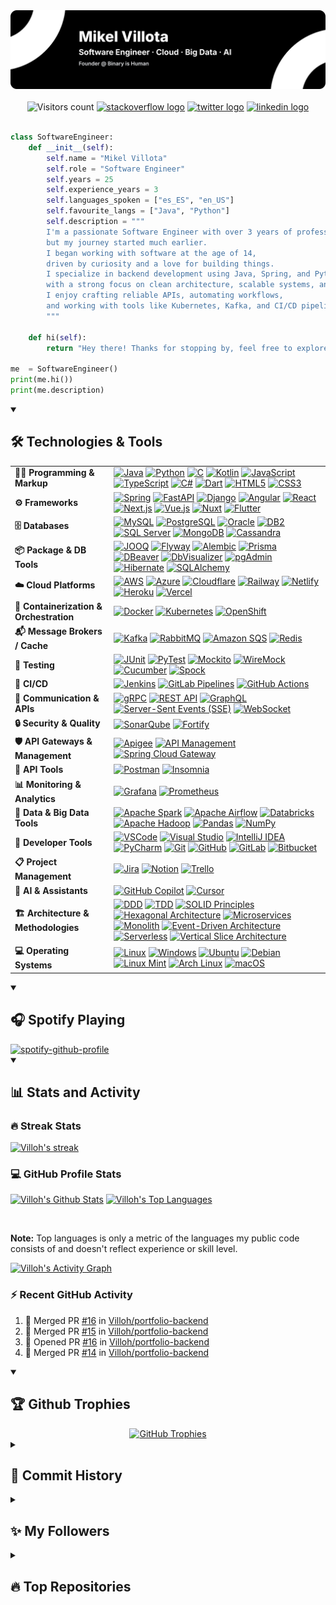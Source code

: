 <div align="center">
  <a href="https://binaryishuman.com" target="_blank">
    <img src="./img/banner-dark.svg"/>
  </a>
</div>

</br>

<!-- # Hey there, amigos! <img src="./img/wave.gif" width="30px" height="30px" /> -->

<!-- <div align="center">
  <h1>
    Hey there, amigos!
    <img src="./img/wave.gif" width="30px" height="30px"/>
  </h1>
</div> -->

<div align="center">
  <img src="https://visitor-badge.laobi.icu/badge?left_text=Profile%20views&page_id=Villoh&right_color=red" alt="Visitors count"/>
  <a href="https://stackoverflow.com/users/30111324/villoh" target="_blank"><img src="https://img.shields.io/static/v1?message=Stackoverflow&logo=stackoverflow&label=&color=FE7A16&logoColor=white&labelColor=&style=flat-square" alt="stackoverflow logo"  /></a>
  <a href="https://x.com/Villoh_" target="_blank"><img src="https://img.shields.io/static/v1?message=Twitter&logo=twitter&label=&color=1DA1F2&logoColor=white&labelColor=&style=flat-square" alt="twitter logo"  /></a>
  <a href="https://www.linkedin.com/in/mikelvillota/" target="_blank"><img src="https://img.shields.io/static/v1?message=LinkedIn&logo=linkedin&label=&color=0077B5&logoColor=white&labelColor=&style=flat-square" alt="linkedin logo"  /></a>
</div>
</br>

```python
class SoftwareEngineer:
    def __init__(self):
        self.name = "Mikel Villota"
        self.role = "Software Engineer"
        self.years = 25
        self.experience_years = 3
        self.languages_spoken = ["es_ES", "en_US"]
        self.favourite_langs = ["Java", "Python"]
        self.description = """
        I'm a passionate Software Engineer with over 3 years of professional experience,
        but my journey started much earlier.
        I began working with software at the age of 14, 
        driven by curiosity and a love for building things.
        I specialize in backend development using Java, Spring, and Python, 
        with a strong focus on clean architecture, scalable systems, and microservices.
        I enjoy crafting reliable APIs, automating workflows, 
        and working with tools like Kubernetes, Kafka, and CI/CD pipelines.
        """

    def hi(self):
        return "Hey there! Thanks for stopping by, feel free to explore my work and reach out!"

me  = SoftwareEngineer()
print(me.hi())
print(me.description)
```


<details open>
  <summary><h2>🛠️ Technologies & Tools</h2></summary>

  <table>
    <tr>
      <td><strong>🧑‍💻 Programming & Markup</strong></td>
      <td>
        <a href="https://www.java.com/" target="_blank"><img src="https://img.shields.io/badge/Java-ED8B00?logo=openjdk&logoColor=white&style=flat-square" alt="Java" /></a>
        <a href="https://www.python.org/" target="_blank"><img src="https://img.shields.io/badge/Python-3776AB?logo=python&logoColor=white&style=flat-square" alt="Python" /></a>
        <a href="https://en.wikipedia.org/wiki/C_(programming_language)" target="_blank"><img src="https://img.shields.io/badge/C-A8B9CC?logo=c&logoColor=white&style=flat-square" alt="C" /></a>
        <a href="https://kotlinlang.org/" target="_blank"><img src="https://img.shields.io/badge/Kotlin-0095D5?logo=kotlin&logoColor=white&style=flat-square" alt="Kotlin" /></a>
        <a href="https://developer.mozilla.org/en-US/docs/Web/JavaScript" target="_blank"><img src="https://img.shields.io/badge/JavaScript-F7DF1E?logo=javascript&logoColor=black&style=flat-square" alt="JavaScript" /></a>
        <a href="https://www.typescriptlang.org/" target="_blank"><img src="https://img.shields.io/badge/TypeScript-3178C6?logo=typescript&logoColor=white&style=flat-square" alt="TypeScript" /></a>
        <a href="https://learn.microsoft.com/en-us/dotnet/csharp/" target="_blank"><img src="https://img.shields.io/badge/C%23-239120?logo=csharp&logoColor=white&style=flat-square" alt="C#" /></a>
        <a href="https://dart.dev/" target="_blank"><img src="https://img.shields.io/badge/Dart-0175C2?logo=dart&logoColor=white&style=flat-square" alt="Dart" /></a>
        <a href="https://developer.mozilla.org/docs/Web/HTML" target="_blank"><img src="https://img.shields.io/badge/HTML5-E34F26?logo=html5&logoColor=white&style=flat-square" alt="HTML5" /></a>
        <a href="https://developer.mozilla.org/docs/Web/CSS" target="_blank"><img src="https://img.shields.io/badge/CSS3-1572B6?logo=css3&logoColor=white&style=flat-square" alt="CSS3" /></a>
      </td>
    </tr>
    <tr>
      <td><strong>⚙️ Frameworks</strong></td>
      <td>
        <a href="https://spring.io/" target="_blank"><img src="https://img.shields.io/badge/Spring-6DB33F?logo=spring&logoColor=white&style=flat-square" alt="Spring" /></a>
        <a href="https://fastapi.tiangolo.com/" target="_blank"><img src="https://img.shields.io/badge/FastAPI-009688?logo=fastapi&logoColor=white&style=flat-square" alt="FastAPI" /></a>
        <a href="https://www.djangoproject.com/" target="_blank"><img src="https://img.shields.io/badge/Django-092E20?logo=django&logoColor=white&style=flat-square" alt="Django" /></a>
        <a href="https://angular.io/" target="_blank"><img src="https://img.shields.io/badge/Angular-DD0031?logo=angular&logoColor=white&style=flat-square" alt="Angular" /></a>
        <a href="https://reactjs.org/" target="_blank"><img src="https://img.shields.io/badge/React-61DAFB?logo=react&logoColor=black&style=flat-square" alt="React" /></a>
        <a href="https://nextjs.org/" target="_blank"><img src="https://img.shields.io/badge/Next.js-000000?logo=next.js&logoColor=white&style=flat-square" alt="Next.js" /></a>
        <a href="https://vuejs.org/" target="_blank"><img src="https://img.shields.io/badge/Vue.js-26292f?style=flat-square&logo=vue.js" alt="Vue.js" /></a>
        <a href="https://nuxt.com/" target="_blank"><img src="https://img.shields.io/badge/Nuxt-020618?style=flat-square&logo=nuxt" alt="Nuxt" /></a>
        <a href="https://flutter.dev/" target="_blank"><img src="https://img.shields.io/badge/Flutter-02569B?logo=flutter&logoColor=white&style=flat-square" alt="Flutter" /></a>
      </td>
    </tr>
    <tr>
      <td><strong>🗄️ Databases</strong></td>
      <td>
        <a href="https://www.mysql.com/" target="_blank"><img src="https://img.shields.io/badge/MySQL-4479A1?logo=mysql&logoColor=white&style=flat-square" alt="MySQL" /></a>
        <a href="https://www.postgresql.org/" target="_blank"><img src="https://img.shields.io/badge/PostgreSQL-336791?logo=postgresql&logoColor=white&style=flat-square" alt="PostgreSQL" /></a>
        <a href="https://www.oracle.com/database/" target="_blank"><img src="https://img.shields.io/badge/Oracle-F80000?logo=oracle&logoColor=white&style=flat-square" alt="Oracle" /></a>
        <a href="https://www.ibm.com/products/db2" target="_blank"><img src="https://img.shields.io/badge/IBM%20DB2-003366?logo=ibm&logoColor=white&style=flat-square" alt="DB2" /></a>
        <a href="https://www.microsoft.com/en-us/sql-server/" target="_blank"><img src="https://img.shields.io/badge/SQL%20Server-CC2927?logo=microsoftsqlserver&logoColor=white&style=flat-square" alt="SQL Server" /></a>
        <a href="https://www.mongodb.com/" target="_blank"><img src="https://img.shields.io/badge/MongoDB-47A248?logo=mongodb&logoColor=white&style=flat-square" alt="MongoDB" /></a>
        <a href="https://cassandra.apache.org/" target="_blank"><img src="https://img.shields.io/badge/Cassandra-1287B1?logo=apachecassandra&logoColor=white&style=flat-square" alt="Cassandra" /></a>
      </td>
    </tr>
    <tr>
      <td><strong>📦 Package & DB Tools</strong></td>
      <td>
        <a href="https://www.jooq.org/" target="_blank"><img src="https://img.shields.io/badge/JOOQ-D81F26?style=flat-square" alt="JOOQ" /></a>
        <a href="https://flywaydb.org/" target="_blank"><img src="https://img.shields.io/badge/Flyway-CC0000?style=flat-square" alt="Flyway" /></a>
        <a href="https://alembic.sqlalchemy.org/" target="_blank"><img src="https://img.shields.io/badge/Alembic-4B8BBE?style=flat-square" alt="Alembic" /></a>
        <a href="https://www.prisma.io/" target="_blank"><img src="https://img.shields.io/badge/Prisma-2D3748?logo=prisma&logoColor=white&style=flat-square" alt="Prisma" /></a>
        <a href="https://dbeaver.io/" target="_blank"><img src="https://img.shields.io/badge/DBeaver-372923?style=flat-square" alt="DBeaver" /></a>
        <a href="https://www.dbvis.com/" target="_blank"><img src="https://img.shields.io/badge/DbVisualizer-3984C6?style=flat-square" alt="DbVisualizer" /></a>
        <a href="https://www.pgadmin.org/" target="_blank"><img src="https://img.shields.io/badge/pgAdmin-008BB9?style=flat-square" alt="pgAdmin" /></a>
        <a href="https://hibernate.org/" target="_blank"><img src="https://img.shields.io/badge/Hibernate-59666C?logo=hibernate&logoColor=white&style=flat-square" alt="Hibernate" /></a>
        <a href="https://www.sqlalchemy.org/" target="_blank"><img src="https://img.shields.io/badge/SQLAlchemy-AD2B28?style=flat-square&logo=sqlalchemy&logoColor=white" alt="SQLAlchemy" /></a>
      </td>
    </tr>
    <tr>
      <td><strong>☁️ Cloud Platforms</strong></td>
      <td>
        <a href="https://aws.amazon.com/" target="_blank"><img src="https://img.shields.io/badge/AWS-232F3E?logo=amazon-aws&logoColor=white&style=flat-square" alt="AWS" /></a>
        <a href="https://azure.microsoft.com/" target="_blank"><img src="https://img.shields.io/badge/Azure-0078D4?logo=microsoft-azure&logoColor=white&style=flat-square" alt="Azure" /></a>
        <a href="https://www.cloudflare.com/" target="_blank"><img src="https://img.shields.io/badge/Cloudflare-F38020?logo=cloudflare&logoColor=white&style=flat-square" alt="Cloudflare" /></a>
        <a href="https://railway.app/" target="_blank"><img src="https://img.shields.io/badge/Railway-0B0D0E?logo=railway&logoColor=white&style=flat-square" alt="Railway" /></a>
        <a href="https://www.netlify.com/" target="_blank"><img src="https://img.shields.io/badge/Netlify-00C7B7?logo=netlify&logoColor=white&style=flat-square" alt="Netlify" /></a>
        <a href="https://www.heroku.com/" target="_blank"><img src="https://img.shields.io/badge/Heroku-430098?logo=heroku&logoColor=white&style=flat-square" alt="Heroku" /></a>
        <a href="https://vercel.com/" target="_blank"><img src="https://img.shields.io/badge/Vercel-000000?logo=vercel&logoColor=white&style=flat-square" alt="Vercel" /></a>
      </td>
    </tr>
    <tr>
      <td><strong>🧰 Containerization & Orchestration</strong></td>
      <td>
        <a href="https://www.docker.com/" target="_blank"><img src="https://img.shields.io/badge/Docker-2496ED?logo=docker&logoColor=white&style=flat-square" alt="Docker" /></a>
        <a href="https://kubernetes.io/" target="_blank"><img src="https://img.shields.io/badge/Kubernetes-326CE5?logo=kubernetes&logoColor=white&style=flat-square" alt="Kubernetes" /></a>
        <a href="https://www.openshift.com/" target="_blank"><img src="https://img.shields.io/badge/OpenShift-EE0000?logo=redhat&logoColor=white&style=flat-square" alt="OpenShift" /></a>
      </td>
    </tr>
    <tr>
      <td><strong>📬 Message Brokers / Cache</strong></td>
      <td>
        <a href="https://kafka.apache.org/" target="_blank"><img src="https://img.shields.io/badge/Kafka-231F20?logo=apachekafka&logoColor=white&style=flat-square" alt="Kafka" /></a>
        <a href="https://www.rabbitmq.com/" target="_blank"><img src="https://img.shields.io/badge/RabbitMQ-FF6600?logo=rabbitmq&logoColor=white&style=flat-square" alt="RabbitMQ" /></a>
        <a href="https://aws.amazon.com/sqs/" target="_blank"><img src="https://img.shields.io/badge/Amazon%20SQS-FF9900?logo=amazonaws&logoColor=white&style=flat-square" alt="Amazon SQS" /></a>
        <a href="https://redis.io/" target="_blank"><img src="https://img.shields.io/badge/Redis-DC382D?logo=redis&logoColor=white&style=flat-square" alt="Redis" /></a>
      </td>
    </tr>
    <tr>
      <td><strong>🧪 Testing</strong></td>
      <td>
        <a href="https://junit.org/" target="_blank"><img src="https://img.shields.io/badge/JUnit-25A162?logo=java&logoColor=white&style=flat-square" alt="JUnit" /></a>
        <a href="https://docs.pytest.org/" target="_blank"><img src="https://img.shields.io/badge/PyTest-0A9EDC?logo=python&logoColor=white&style=flat-square" alt="PyTest" /></a>
        <a href="https://site.mockito.org/" target="_blank"><img src="https://img.shields.io/badge/Mockito-4CAF50?logo=java&logoColor=white&style=flat-square" alt="Mockito" /></a>
        <a href="http://wiremock.org/" target="_blank"><img src="https://img.shields.io/badge/WireMock-6E4AFF?logo=java&logoColor=white&style=flat-square" alt="WireMock" /></a>
        <a href="https://cucumber.io/" target="_blank"><img src="https://img.shields.io/badge/Cucumber-23D96C?logo=cucumber&logoColor=white&style=flat-square" alt="Cucumber" /></a>
        <a href="https://spockframework.org/" target="_blank"><img src="https://img.shields.io/badge/Spock-7552CC?logo=groovy&logoColor=white&style=flat-square" alt="Spock" /></a>
      </td>
    </tr>
    <tr>
      <td><strong>🚀 CI/CD</strong></td>
      <td>
        <a href="https://www.jenkins.io/" target="_blank"><img src="https://img.shields.io/badge/Jenkins-D24939?logo=jenkins&logoColor=white&style=flat-square" alt="Jenkins" /></a>
        <a href="https://docs.gitlab.com/ee/ci/" target="_blank"><img src="https://img.shields.io/badge/GitLab%20Pipelines-FC6D26?logo=gitlab&logoColor=white&style=flat-square" alt="GitLab Pipelines" /></a>
        <a href="https://github.com/features/actions" target="_blank"><img src="https://img.shields.io/badge/GitHub%20Actions-2088FF?logo=githubactions&logoColor=white&style=flat-square" alt="GitHub Actions" /></a>
      </td>
    </tr>
    <tr>
      <td><strong>🔌 Communication & APIs</strong></td>
      <td>
        <a href="https://grpc.io/" target="_blank"><img src="https://img.shields.io/badge/gRPC-4285F4?logo=grpc&logoColor=white&style=flat-square" alt="gRPC" /></a>
        <a href="https://restfulapi.net/" target="_blank"><img src="https://img.shields.io/badge/REST%20API-0052CC?style=flat-square" alt="REST API" /></a>
        <a href="https://graphql.org/" target="_blank"><img src="https://img.shields.io/badge/GraphQL-E10098?logo=graphql&logoColor=white&style=flat-square" alt="GraphQL" /></a>
        <a href="https://developer.mozilla.org/en-US/docs/Web/API/Server-sent_events" target="_blank"><img src="https://img.shields.io/badge/SSE-FFB300?style=flat-square" alt="Server-Sent Events (SSE)" /></a>
        <a href="https://developer.mozilla.org/en-US/docs/Web/API/WebSockets_API" target="_blank"><img src="https://img.shields.io/badge/WebSocket-35495E?logo=websocket&logoColor=white&style=flat-square" alt="WebSocket" /></a>
      </td>
    </tr>
    <tr>
      <td><strong>🔒 Security & Quality</strong></td>
      <td>
        <a href="https://www.sonarsource.com/products/sonarqube/" target="_blank"><img src="https://img.shields.io/badge/SonarQube-4E9BCD?logo=sonarqube&logoColor=white&style=flat-square" alt="SonarQube" /></a>
        <a href="https://www.microfocus.com/en-us/cyberres/application-security/fortify" target="_blank"><img src="https://img.shields.io/badge/Fortify-002B5C?style=flat-square" alt="Fortify" /></a>
      </td>
    </tr>
    <tr>
      <td><strong>🛡️ API Gateways & Management</strong></td>
      <td>
        <a href="https://cloud.google.com/apigee" target="_blank"><img src="https://img.shields.io/badge/Apigee-EA7E00?style=flat-square" alt="Apigee" /></a>
        <a href="https://www.ibm.com/products/api-connect" target="_blank"><img src="https://img.shields.io/badge/API%20Management-0052CC?style=flat-square" alt="API Management" /></a>
        <a href="https://spring.io/projects/spring-cloud-gateway" target="_blank"><img src="https://img.shields.io/badge/Spring%20Cloud%20Gateway-6DB33F?logo=spring&logoColor=white&style=flat-square" alt="Spring Cloud Gateway" /></a>
      </td>
    </tr>
    <tr>
      <td><strong>🔌 API Tools</strong></td>
      <td>
        <a href="https://www.postman.com/" target="_blank"><img src="https://img.shields.io/badge/Postman-FF6C37?logo=postman&logoColor=white&style=flat-square" alt="Postman" /></a>
        <a href="https://insomnia.rest/" target="_blank"><img src="https://img.shields.io/badge/Insomnia-4000BF?logo=insomnia&logoColor=white&style=flat-square" alt="Insomnia" /></a>
      </td>
    </tr>
    <tr>
      <td><strong>📊 Monitoring & Analytics</strong></td>
      <td>
        <a href="https://grafana.com/" target="_blank"><img src="https://img.shields.io/badge/Grafana-F46800?logo=grafana&logoColor=white&style=flat-square" alt="Grafana" /></a>
        <a href="https://prometheus.io/" target="_blank"><img src="https://img.shields.io/badge/Prometheus-E6522C?logo=prometheus&logoColor=white&style=flat-square" alt="Prometheus" /></a>
      </td>
    </tr>
    <tr>
      <td><strong>🧬 Data & Big Data Tools</strong></td>
      <td>
        <a href="https://spark.apache.org/" target="_blank"><img src="https://img.shields.io/badge/Spark-E25A1C?logo=apachespark&logoColor=white&style=flat-square" alt="Apache Spark" /></a>
        <a href="https://airflow.apache.org/" target="_blank"><img src="https://img.shields.io/badge/Airflow-017CEE?logo=apacheairflow&logoColor=white&style=flat-square" alt="Apache Airflow" /></a>
        <a href="https://www.databricks.com/" target="_blank"><img src="https://img.shields.io/badge/Databricks-E67200?logo=databricks&logoColor=white&style=flat-square" alt="Databricks" /></a>
        <a href="https://hadoop.apache.org/" target="_blank"><img src="https://img.shields.io/badge/Hadoop-66CCFF?logo=apachehadoop&logoColor=white&style=flat-square" alt="Apache Hadoop" /></a>
        <a href="https://pandas.pydata.org/" target="_blank"><img src="https://img.shields.io/badge/Pandas-150458?logo=pandas&logoColor=white&style=flat-square" alt="Pandas" /></a>
        <a href="https://numpy.org/" target="_blank"><img src="https://img.shields.io/badge/NumPy-013243?logo=numpy&logoColor=white&style=flat-square" alt="NumPy" /></a>
      </td>
    </tr>
    <tr>
      <td><strong>🧰 Developer Tools</strong></td>
      <td>
        <a href="https://code.visualstudio.com/" target="_blank"><img src="https://img.shields.io/badge/VSCode-007ACC?logo=visualstudiocode&logoColor=white&style=flat-square" alt="VSCode" /></a>
        <a href="https://visualstudio.microsoft.com/" target="_blank"><img src="https://img.shields.io/badge/Visual%20Studio-5C2D91?logo=visualstudio&logoColor=white&style=flat-square" alt="Visual Studio" /></a>
        <a href="https://www.jetbrains.com/idea/" target="_blank"><img src="https://img.shields.io/badge/IntelliJ%20IDEA-000000?logo=intellijidea&logoColor=white&style=flat-square" alt="IntelliJ IDEA" /></a>
        <a href="https://www.jetbrains.com/pycharm/" target="_blank"><img src="https://img.shields.io/badge/PyCharm-000000?logo=pycharm&logoColor=white&style=flat-square" alt="PyCharm" /></a>
        <a href="https://git-scm.com/" target="_blank"><img src="https://img.shields.io/badge/Git-F05032?logo=git&logoColor=white&style=flat-square" alt="Git" /></a>
        <a href="https://github.com/" target="_blank"><img src="https://img.shields.io/badge/GitHub-181717?logo=github&logoColor=white&style=flat-square" alt="GitHub" /></a>
        <a href="https://gitlab.com/" target="_blank"><img src="https://img.shields.io/badge/GitLab-FC6D26?logo=gitlab&logoColor=white&style=flat-square" alt="GitLab" /></a>
        <a href="https://bitbucket.org/" target="_blank"><img src="https://img.shields.io/badge/Bitbucket-0052CC?logo=bitbucket&logoColor=white&style=flat-square" alt="Bitbucket" /></a>
      </td>
    </tr>
    <tr>
      <td><strong>📋 Project Management</strong></td>
      <td>
        <a href="https://www.atlassian.com/software/jira" target="_blank"><img src="https://img.shields.io/badge/Jira-0052CC?logo=jira&logoColor=white&style=flat-square" alt="Jira" /></a>
        <a href="https://www.notion.so/" target="_blank"><img src="https://img.shields.io/badge/Notion-000000?logo=notion&logoColor=white&style=flat-square" alt="Notion" /></a>
        <a href="https://trello.com/" target="_blank"><img src="https://img.shields.io/badge/Trello-0052CC?logo=trello&logoColor=white&style=flat-square" alt="Trello" /></a>
      </td>
    </tr>
    <tr>
      <td><strong>🧠 AI & Assistants</strong></td>
      <td>
        <a href="https://github.com/features/copilot" target="_blank"><img src="https://img.shields.io/badge/GitHub%20Copilot-000000?logo=githubcopilot&logoColor=white&style=flat-square" alt="GitHub Copilot" /></a>
        <a href="https://www.cursor.so/" target="_blank"><img src="https://img.shields.io/badge/Cursor-3C82F6?logo=cursor&logoColor=white&style=flat-square" alt="Cursor" /></a>
      </td>
    </tr>
    <tr>
      <td><strong>🏗️ Architecture & Methodologies</strong></td>
      <td>
        <a href="https://en.wikipedia.org/wiki/Domain-driven_design" target="_blank"><img src="https://img.shields.io/badge/DDD-0A0A0A?style=flat-square" alt="DDD" /></a>
        <a href="https://en.wikipedia.org/wiki/Test-driven_development" target="_blank"><img src="https://img.shields.io/badge/TDD-9900EF?style=flat-square" alt="TDD" /></a>
        <a href="https://en.wikipedia.org/wiki/SOLID" target="_blank"><img src="https://img.shields.io/badge/SOLID-F1C40F?style=flat-square" alt="SOLID Principles" /></a>
        <a href="https://alistair.cockburn.us/hexagonal-architecture/" target="_blank"><img src="https://img.shields.io/badge/Hexagonal%20Architecture-7F8C8D?style=flat-square" alt="Hexagonal Architecture" /></a>
        <a href="https://microservices.io/" target="_blank"><img src="https://img.shields.io/badge/Microservices-4B8BBE?style=flat-square" alt="Microservices" /></a>
        <a href="https://en.wikipedia.org/wiki/Monolithic_application" target="_blank"><img src="https://img.shields.io/badge/Monolith-AAAAAA?style=flat-square" alt="Monolith" /></a>
        <a href="https://en.wikipedia.org/wiki/Event-driven_architecture" target="_blank"><img src="https://img.shields.io/badge/Event--Driven-9B59B6?style=flat-square" alt="Event-Driven Architecture" /></a>
        <a href="https://martinfowler.com/articles/serverless.html" target="_blank"><img src="https://img.shields.io/badge/Serverless-FE7A16?style=flat-square" alt="Serverless" /></a>
        <a href="https://jimmybogard.com/vertical-slice-architecture/" target="_blank"><img src="https://img.shields.io/badge/Vertical%20Slice%20Architecture-A81D33?style=flat-square" alt="Vertical Slice Architecture" /></a>
      </td>
    </tr>
    <tr>
      <td><strong>💻 Operating Systems</strong></td>
      <td>
        <a href="https://www.linux.org/" target="_blank"><img src="https://img.shields.io/badge/Linux-FCC624?logo=linux&logoColor=black&style=flat-square" alt="Linux" /></a>
        <a href="https://www.microsoft.com/windows" target="_blank"><img src="https://img.shields.io/badge/Windows-0078D6?logo=windows&logoColor=white&style=flat-square" alt="Windows" /></a>
        <a href="https://ubuntu.com/" target="_blank"><img src="https://img.shields.io/badge/Ubuntu-E95420?logo=ubuntu&logoColor=white&style=flat-square" alt="Ubuntu" /></a>
        <a href="https://www.debian.org/" target="_blank"><img src="https://img.shields.io/badge/Debian-A81D33?logo=debian&logoColor=white&style=flat-square" alt="Debian" /></a>
        <a href="https://linuxmint.com/" target="_blank"><img src="https://img.shields.io/badge/Mint-87CF3E?logo=linuxmint&logoColor=white&style=flat-square" alt="Linux Mint" /></a>
        <a href="https://archlinux.org/" target="_blank"><img src="https://img.shields.io/badge/Arch-1793D1?logo=archlinux&logoColor=white&style=flat-square" alt="Arch Linux" /></a>
        <a href="https://www.apple.com/macos/" target="_blank"><img src="https://img.shields.io/badge/macOS-000000?logo=apple&logoColor=white&style=flat-square" alt="macOS" /></a>
      </td>
    </tr>
  </table>
</details>

<details open>
  <summary><h2>🎧 Spotify Playing</h2></summary>
  <a href="https://spotify-github-profile.kittinanx.com/api/view?uid=31iav4g6657oqojemi6docxxmyei&redirect=true">
    <img src="https://spotify-github-profile.kittinanx.com/api/view?uid=31iav4g6657oqojemi6docxxmyei&cover_image=true&theme=novatorem&show_offline=false&background_color=121212&interchange=false&bar_color=53b14f&bar_color_cover=true" alt="spotify-github-profile" />
  </a>
</details>

<details open> 
  <summary><h2>📊 Stats and Activity</h2></summary>

  <h3>🔥 Streak Stats</h3>

  <!-- GitHub Readme Streak Stats - https://github.com/DenverCoder1/github-readme-streak-stats -->
  <p>
    <a href="https://github.com/DenverCoder1/github-readme-streak-stats">
      <!-- Use https://streak-stats.demolab.com or self-host with your own Vercel app - visit https://git.io/streak-stats for instructions -->
      <img title="🔥 Get streak stats for your profile at git.io/streak-stats" alt="Villoh's streak" src="https://streak-stats.demolab.com/?user=Villoh&hide_border=true&short_numbers=true&background=000000&stroke=FFFFFF&ring=FFFFFF&fire=FFFFFF&currStreakNum=FFFFFF&sideNums=FFFFFF&currStreakLabel=FFFFFF&sideLabels=FFFFFF&dates=FFFFFF"/>
    </a>
  </p>

  <h3>💻 GitHub Profile Stats</h3>

  <!-- https://github.com/anuraghazra/github-readme-stats -->

  <a href="https://github.com/anuraghazra/github-readme-stats"><img alt="Villoh's Github Stats" src="https://github-readme-stats.vercel.app/api?username=Villoh&show_icons=true&rank_icon=github&include_all_commits=true&count_private=true&theme=react&hide_border=true&bg_color=000000&title_color=FFFFFF&icon_color=FFFFFF&text_color=FFFFFF" height="192px"/></a>
  <a href="https://github.com/anuraghazra/github-readme-stats"><img alt="Villoh's Top Languages" src="https://github-readme-stats.vercel.app/api/top-langs/?username=Villoh&langs_count=8&layout=compact&theme=react&hide_border=true&bg_color=000000&title_color=FFFFFF&icon_color=FFFFFF&text_color=FFFFFF&hide=Jupyter%20Notebook,Roff" height="192px"/></a>

  <br/>

  <b>Note:</b> Top languages is only a metric of the languages my public code consists of and doesn't reflect experience or skill level.
  
  <!-- https://github.com/ashutosh00710/github-readme-activity-graph -->

  <a href="https://github.com/ashutosh00710/github-readme-activity-graph"><img alt="Villoh's Activity Graph" src="https://github-readme-activity-graph.vercel.app/graph/?username=Villoh&bg_color=000000&color=FFFFFF&line=FFFFFF&point=FFFFFF&hide_border=false" /></a>

  <h3>⚡ Recent GitHub Activity</h3>

  <!-- https://github.com/jamesgeorge007/github-activity-readme -->
  <!--START_SECTION:activity-->
1. 🎉 Merged PR [#16](https://github.com/Villoh/portfolio-backend/pull/16) in [Villoh/portfolio-backend](https://github.com/Villoh/portfolio-backend)
2. 🎉 Merged PR [#15](https://github.com/Villoh/portfolio-backend/pull/15) in [Villoh/portfolio-backend](https://github.com/Villoh/portfolio-backend)
3. 💪 Opened PR [#16](https://github.com/Villoh/portfolio-backend/pull/16) in [Villoh/portfolio-backend](https://github.com/Villoh/portfolio-backend)
4. 🎉 Merged PR [#14](https://github.com/Villoh/portfolio-backend/pull/14) in [Villoh/portfolio-backend](https://github.com/Villoh/portfolio-backend)
  <!--END_SECTION:activity-->
</details>

<details open>
  <summary><h2>🏆 Github Trophies</h2></summary>
  <div align="center">
    <a href="https://github.com/ryo-ma/github-profile-trophy">
      <img src="https://github-profile-trophy.vercel.app/?username=Villoh&theme=onestar&rank=SECRET,S,AAA,AA,A,B" alt="GitHub Trophies" />
    </a>
  </div>
</details>

<details>
  <summary><h2>📜 Commit History</h2></summary>
  <picture>
    <source media="(prefers-color-scheme: dark)" srcset="https://raw.githubusercontent.com/Villoh/Villoh/refs/heads/output_snake/github-contribution-grid-snake-dark.svg" />
    <source media="(prefers-color-scheme: light)" srcset="https://raw.githubusercontent.com/Villoh/Villoh/refs/heads/output_snake/github-contribution-grid-snake.svg" />
    <img alt="github-snake" src="https://raw.githubusercontent.com/Villoh/Villoh/refs/heads/output_snake/github-contribution-grid-snake.svg" />
  </picture>
  <picture>
    <source media="(prefers-color-scheme: dark)" srcset="https://raw.githubusercontent.com/Villoh/Villoh/output_pacman/pacman-contribution-graph-dark.svg">
    <source media="(prefers-color-scheme: light)" srcset="https://raw.githubusercontent.com/Villoh/Villoh/output_pacman/pacman-contribution-graph.svg">
    <img alt="pacman contribution graph" src="https://raw.githubusercontent.com/Villoh/Villoh/output_pacman/pacman-contribution-graph.svg">
  </picture>
</details>

<details> 
  <summary><h2>✨ My Followers</h2></summary>
  <!--START_SECTION:top-followers-->
<table>
  <tr>
    <td align="center">
      <a href="https://github.com/TerciodeMarte">
        <img src="https://avatars2.githubusercontent.com/u/111312600" width="100px;" alt="TerciodeMarte"/>
      </a>
      <br />
      <a href="https://github.com/TerciodeMarte">Albano Díez de Paulino</a>
    </td>
    <td align="center">
      <a href="https://github.com/LuckyGenie1004">
        <img src="https://avatars2.githubusercontent.com/u/185059310" width="100px;" alt="LuckyGenie1004"/>
      </a>
      <br />
      <a href="https://github.com/LuckyGenie1004">Full-Stack Developer</a>
    </td>
    <td align="center">
      <a href="https://github.com/osvitore">
        <img src="https://avatars2.githubusercontent.com/u/91624784" width="100px;" alt="osvitore"/>
      </a>
      <br />
      <a href="https://github.com/osvitore">osvitore</a>
    </td>
    <td align="center">
      <a href="https://github.com/iiTzSenn">
        <img src="https://avatars2.githubusercontent.com/u/186762799" width="100px;" alt="iiTzSenn"/>
      </a>
      <br />
      <a href="https://github.com/iiTzSenn">iiTzSenn</a>
    </td>
    <td align="center">
      <a href="https://github.com/THIONG">
        <img src="https://avatars2.githubusercontent.com/u/66483326" width="100px;" alt="THIONG"/>
      </a>
      <br />
      <a href="https://github.com/THIONG">Saúl Rodríguez</a>
    </td>
    <td align="center">
      <a href="https://github.com/byMoPS22">
        <img src="https://avatars2.githubusercontent.com/u/48887352" width="100px;" alt="byMoPS22"/>
      </a>
      <br />
      <a href="https://github.com/byMoPS22">byMoPS22</a>
    </td>
    <td align="center">
      <a href="https://github.com/Mariola2312">
        <img src="https://avatars2.githubusercontent.com/u/82021439" width="100px;" alt="Mariola2312"/>
      </a>
      <br />
      <a href="https://github.com/Mariola2312">Mariola Ruiz</a>
    </td>
  </tr>
  <tr>
    <td align="center">
      <a href="https://github.com/pkq403">
        <img src="https://avatars2.githubusercontent.com/u/66843313" width="100px;" alt="pkq403"/>
      </a>
      <br />
      <a href="https://github.com/pkq403">pkq403</a>
    </td>
  </tr>
</table>
<!--END_SECTION:top-followers-->
</details>

<details> 
  <summary><h2>🔥 Top Repositories</h2></summary>
  <a href="https://github.com/Villoh/VHub-API">
    <img src="https://github-readme-stats.vercel.app/api/pin/?username=Villoh&repo=VHub-API&show_icons=true&include_all_commits=true&count_private=true&theme=react&hide_border=true&bg_color=000000&title_color=FFFFFF&icon_color=FFFFFF&text_color=FFFFFF&show_owner=true" alt="VHub-API Repo Card" />
  </a>
  <a href="https://github.com/Villoh/caixabank-coding-challenges-round-3">
    <img src="https://github-readme-stats.vercel.app/api/pin/?username=Villoh&repo=caixabank-coding-challenges-round-3&show_icons=true&include_all_commits=true&count_private=true&theme=react&hide_border=true&bg_color=000000&title_color=FFFFFF&icon_color=FFFFFF&text_color=FFFFFF&show_owner=true" height="120" alt="caixabank-coding-challenges-round-3" />
  </a>
  <a href="https://github.com/Villoh/inditex-backend-java-logisticode">
    <img src="https://github-readme-stats.vercel.app/api/pin/?username=Villoh&repo=inditex-backend-java-logisticode&show_icons=true&include_all_commits=true&count_private=true&theme=react&hide_border=true&bg_color=000000&title_color=FFFFFF&icon_color=FFFFFF&text_color=FFFFFF&show_owner=true" alt="inditex-backend-java-logisticode" />
  </a>
  <a href="https://github.com/Villoh/Cubik-Jump">
    <img src="https://github-readme-stats.vercel.app/api/pin/?username=Villoh&repo=Cubik-Jump&show_icons=true&include_all_commits=true&count_private=true&theme=react&hide_border=true&bg_color=000000&title_color=FFFFFF&icon_color=FFFFFF&text_color=FFFFFF&show_owner=true" alt="Cubik-Jump" />
  </a>
</div>
</details>

<!-- Resources -->
<!-- snk: https://github.com/Platane/snk-->
<!-- Spotify Github Profile: https://github.com/kittinan/spotify-github-profile-->
<!-- Awesome GitHub Profile README: https://github.com/abhisheknaiidu/awesome-github-profile-readme -->
<!-- GitHub Profile Trophy: https://github.com/ryo-ma/github-profile-trophy -->
<!-- Github Readme Activity Graph: https://github.com/Ashutosh00710/github-readme-activity-graph -->
<!-- Github Readme Streak Stats: https://github.com/DenverCoder1/github-readme-streak-stats -->
<!-- Github Readme Stats: https://github.com/anuraghazra/github-readme-stats -->
<!-- Github Visitor Badge: https://github.com/hehuapei/visitor-badge -->
<!-- Shields: https://github.com/badges/shields -->
